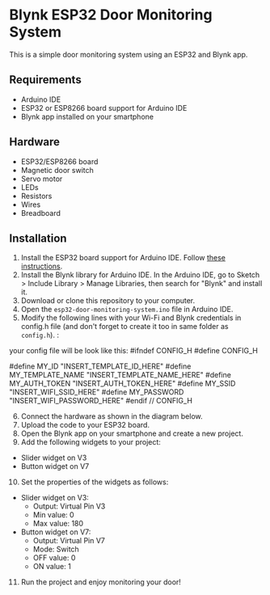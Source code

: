 # Blynk ESP32 Door Monitoring System

This is a simple door monitoring system using an ESP32 and Blynk app.

## Requirements

- Arduino IDE
- ESP32 or ESP8266 board support for Arduino IDE
- Blynk app installed on your smartphone

## Hardware

- ESP32/ESP8266 board
- Magnetic door switch
- Servo motor
- LEDs
- Resistors
- Wires
- Breadboard

## Installation

1. Install the ESP32 board support for Arduino IDE. Follow [these instructions](https://github.com/espressif/arduino-esp32#installation-instructions).
2. Install the Blynk library for Arduino IDE. In the Arduino IDE, go to Sketch > Include Library > Manage Libraries, then search for "Blynk" and install it.
3. Download or clone this repository to your computer.
4. Open the `esp32-door-monitoring-system.ino` file in Arduino IDE.
5. Modify the following lines with your Wi-Fi and Blynk credentials in config.h file (and don't forget to create it too in same folder as `config.h`). :

your config file will be look like this:
#ifndef CONFIG_H
#define CONFIG_H

#define MY_ID "INSERT_TEMPLATE_ID_HERE"
#define MY_TEMPLATE_NAME "INSERT_TEMPLATE_NAME_HERE"
#define MY_AUTH_TOKEN "INSERT_AUTH_TOKEN_HERE"
#define MY_SSID "INSERT_WIFI_SSID_HERE"
#define MY_PASSWORD "INSERT_WIFI_PASSWORD_HERE"
#endif // CONFIG_H

6. Connect the hardware as shown in the diagram below.
7. Upload the code to your ESP32 board.
8. Open the Blynk app on your smartphone and create a new project.
9. Add the following widgets to your project:

- Slider widget on V3
- Button widget on V7

10. Set the properties of the widgets as follows:

- Slider widget on V3:
  - Output: Virtual Pin V3
  - Min value: 0
  - Max value: 180
- Button widget on V7:
  - Output: Virtual Pin V7
  - Mode: Switch
  - OFF value: 0
  - ON value: 1

11. Run the project and enjoy monitoring your door!
